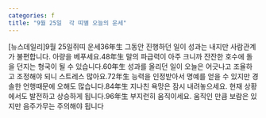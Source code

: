 ```yaml
---
categories: f
title: "9월 25일  각 띠별 오늘의 운세"
---
```

[뉴스데일리]9월 25일쥐띠 운세36年生 그동안 진행하던 일이 성과는 내지만 사람관계가 불편합니다. 아량을 베푸세요.48年生 말의 파급력이 아주 크니까 잔잔한 호수에 돌을 던지는 형국이 될 수 있습니다.60年生 성과를 올리던 일이 오늘은 어긋나고 조율하고 조정해야 되니 스트레스 많아요.72年生 능력을 인정받아서 명예를 얻을 수 있지만 경솔한 언행때문에 오해도 많습니다.84年生 지나친 욕망은 잠시 내려놓으세요. 현재 상황에서도 발전하고 상승하게 됩니다.96年生 부지런히 움직이세요. 움직인 만큼 보람은 있지만 음주가무는 주의해야 됩니다